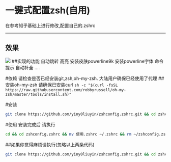 # 一键式配置zsh(自用)
在参考知乎基础上进行修改,配置自己的.zshrc
****
## 效果
![](media/15345033872360/15345035811864.jpg)
##实现的功能
自动跳转
高亮
安装皮肤powerline9k
安装powerline字体
命令提示
自动补全
....

#依赖
请检查是否已经安装git,zsh,oh-my-zsh.
大陆用户确保已经使用了代理
##安装oh-my-zsh
请确保已安装curl
`sh -c "$(curl -fsSL https://raw.githubusercontent.com/robbyrussell/oh-my-zsh/master/tools/install.sh)"`

#安装
```bash
git clone https://github.com/yiny0liuyin/zshconfig.zshrc.git && cd zshconfig.zshrc && mv 安装.zshrc ~/.zshrc && zsh
```
#使用
安装完成后 请执行 

```bash
cd && cd zshconfig.zshrc && mv 使用.zshrc ~/.zshrc && rm ~/zshconfig.zshrc 
```

##如果你觉得麻烦请执行(忽略以上两条代码)
```bash
git clone https://github.com/yiny0liuyin/zshconfig.zshrc.git && cd zshconfig.zshrc && mv 原始.zshrc ~/.zshrc && zsh
```




